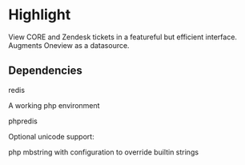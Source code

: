 Highlight
=========

View CORE and Zendesk tickets in a featureful but efficient interface.
Augments Oneview as a datasource.


Dependencies
---------
redis

A working php environment

phpredis



Optional unicode support:

php mbstring with configuration to override builtin strings

